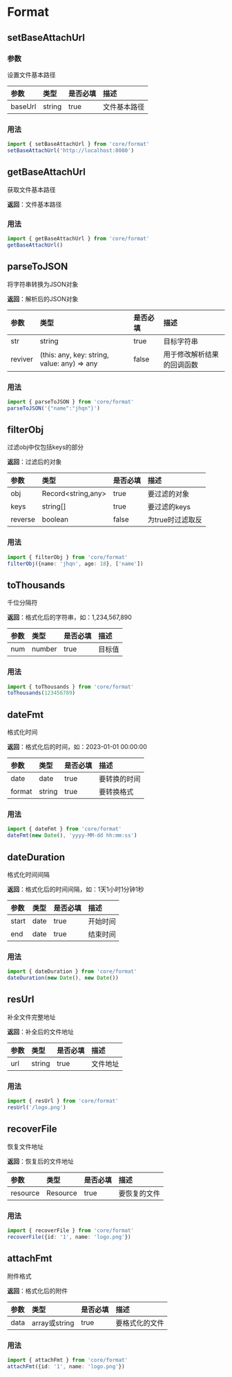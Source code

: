 # Format

## setBaseAttachUrl
### 参数

设置文件基本路径

| 参数             | 类型           | 是否必填  | 描述 |
|:---------------|:-------------|:------| :------|
| baseUrl        | string       | true  | 文件基本路径 |

### 用法
```ts
import { setBaseAttachUrl } from 'core/format'
setBaseAttachUrl('http://localhost:8080')
```

## getBaseAttachUrl
获取文件基本路径

**返回**：文件基本路径

### 用法
```ts
import { getBaseAttachUrl } from 'core/format'
getBaseAttachUrl()
```

## parseToJSON

将字符串转换为JSON对象

**返回**：解析后的JSON对象

| 参数             | 类型       | 是否必填  | 描述    |
|:---------------|:---------|:------|:------|
| str        | string   | true  | 目标字符串 |
| reviver        | (this: any, key: string, value: any) => any | false | 用于修改解析结果的回调函数 |

### 用法
```ts
import { parseToJSON } from 'core/format'
parseToJSON('{"name":"jhqn"}')
```

## filterObj
过滤obj中仅包括keys的部分

**返回**：过滤后的对象


| 参数             | 类型           | 是否必填  | 描述       |
|:---------------|:-------------|:------|:---------|
| obj        | Record<string,any>       | true  | 要过滤的对象   |
| keys        |string[]       | true  | 要过滤的keys |
| reverse        | boolean      | false | 为true时过滤取反   |

### 用法
```ts
import { filterObj } from 'core/format'
filterObj({name: 'jhqn', age: 18}, ['name'])
```

## toThousands
千位分隔符

**返回**：格式化后的字符串，如：1,234,567,890

| 参数             | 类型           | 是否必填  | 描述  |
|:---------------|:-------------|:------|:----|
| num        | number       | true  | 目标值 |

### 用法
```ts
import { toThousands } from 'core/format'
toThousands(123456789)
```

## dateFmt
格式化时间

**返回**：格式化后的时间，如：2023-01-01 00:00:00

| 参数             | 类型     | 是否必填 | 描述     |
|:---------------|:-------|:-----|:-------|
| date        | date   | true | 要转换的时间 |
| format        | string | true | 要转换格式  |

### 用法
```ts
import { dateFmt } from 'core/format'
dateFmt(new Date(), 'yyyy-MM-dd hh:mm:ss')
```

## dateDuration
格式化时间间隔

**返回**：格式化后的时间间隔，如：1天1小时1分钟1秒

| 参数             | 类型     | 是否必填 | 描述     |
|:---------------|:-------|:-----|:-------|
| start        | date   | true | 开始时间 |
| end        | date | true | 结束时间  |

### 用法
```ts
import { dateDuration } from 'core/format'
dateDuration(new Date(), new Date())
```

## resUrl
补全文件完整地址

**返回**：补全后的文件地址

| 参数             | 类型     | 是否必填 | 描述     |
|:---------------|:-------|:-----|:-------|
| url        | string   | true | 文件地址 |

### 用法
```ts
import { resUrl } from 'core/format'
resUrl('/logo.png')
```

## recoverFile
恢复文件地址

**返回**：恢复后的文件地址

| 参数             | 类型     | 是否必填 | 描述     |
|:---------------|:-------|:-----|:-------|
| resource        | Resource   | true | 要恢复的文件 |

### 用法
```ts
import { recoverFile } from 'core/format'
recoverFile({id: '1', name: 'logo.png'})
```

## attachFmt
附件格式

**返回**：格式化后的附件

| 参数   | 类型           | 是否必填 | 描述     |
|:-----|:-------------|:-----|:-------|
| data | array或string | true | 要格式化的文件 |

### 用法
```ts
import { attachFmt } from 'core/format'
attachFmt({id: '1', name: 'logo.png'})
```
    
